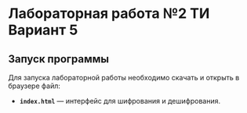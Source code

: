 # Лабораторная работа №2 ТИ Вариант 5

## Запуск программы

Для запуска лабораторной работы необходимо скачать и открыть в браузере файл:
- **`index.html`** — интерфейс для шифрования и дешифрования.